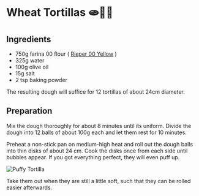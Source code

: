 # Wheat Tortillas 🫓🥙🌮

## Ingredients
* 750g  farina 00 flour ( [Rieper 00 Yellow](https://www.rieper.com/de/haushaltsmehle/produkte/produkt-details.html?code=0015) )
* 325g  water
* 100g  olive oil
* 15g   salt
* 2 tsp baking powder

The resulting dough will suffice for 12 tortillas of about 24cm diameter.

## Preparation
Mix the dough thoroughly for about 8 minutes until its uniform.
Divide the dough into 12 balls of about 100g each and let them rest for 10 minutes.

Preheat a non-stick pan on medium-high heat and roll out the dough balls into thin
disks of about 24 cm. Cook the disks once from each side until bubbles appear. If you
got everything perfect, they will even puff up.

![Puffy Tortilla](https://www.benjamingroeber.com/static/img/recipes/puffy_tortilla_small.jpg "Puffy Tortilla")

Take them out when they are still a little soft, such that they can be rolled easier afterwards.  
